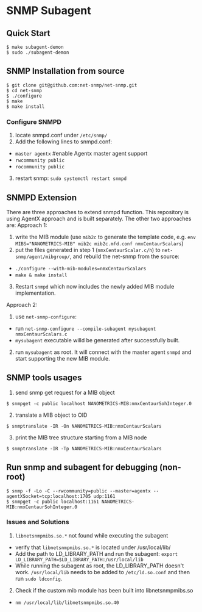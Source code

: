 # SNMP Subagent


## Quick Start
```
$ make subagent-demon
$ sudo ./subagent-demon
```

## SNMP Installation from source

```
$ git clone git@github.com:net-snmp/net-snmp.git
$ cd net-snmp
$ ./configure
$ make
$ make install
```

### Configure SNMPD
1. locate snmpd.conf under `/etc/snmp/`
2. Add the following lines to snmpd.conf:
- `master agentx` #enable Agentx master agent support
- `rwcommunity public` 
- `rocommunity public`
3. restart snmp: `sudo systemctl restart snmpd`

## SNMPD Extension
There are three approaches to extend snmpd function. This repository is using AgentX approach and is built separately. The other two approaches are:
Approach 1:
1. write the MIB module (use `mib2c` to generate the template code, e.g. `env MIBS="NANOMETRICS-MIB" mib2c mib2c.mfd.conf nmxCentaurScalars`)
2. put the files generated in step 1 (`nmxCentaurScalar.c/h`) to `net-snmp/agent/mibgroup/`, and rebuild the net-snmp from the source:
- `./configure --with-mib-modules=nmxCentaurScalars`
- `make & make install`
3. Restart `snmpd` which now includes the newly added MIB module implementation.

Approach 2:
1. use `net-snmp-configure`:
- run `net-snmp-configure --compile-subagent mysubagent nmxCentaurScalars.c`
- `mysubagent` executable willd be generated after successfully built.
2. run `mysubagent` as root. It will connect with the master agent `snmpd` and start supporting the new MIB module.


## SNMP tools usages
1. send snmp get request for a MIB object
```
$ snmpget -c public localhost NANOMETRICS-MIB:nmxCentaurSohInteger.0
```
2. translate a MIB object to OID
```
$ snmptranslate -IR -On NANOMETRICS-MIB:nmxCentaurScalars
```
3. print the MIB tree structure starting from a MIB node
```
$ snmptranslate -IR -Tp NANOMETRICS-MIB:nmxCentaurScalars
```

## Run snmp and subagent for debugging (non-root)
```
$ snmp -f -Lo -C --rwcommunity=public --master=agentx --agentXSocket=tcp:localhost:1705 udp:1161
$ snmpget -c public localhost:1161 NANOMETRICS-MIB:nmxCentaurSohInteger.0
```



### Issues and Solutions
1. `libnetsnmpmibs.so.*` not found while executing the subagent
- verify that `libnetsnmpmibs.so.*` is located under /usr/local/lib/
- Add the path to LD_LIBRARY_PATH and run the subagent: `export LD_LIBRARY_PATH=$LD_LIBRARY_PATH:/usr/local/lib`
- While running the subagent as root, the LD_LIBRARY_PATH doesn't work. `/usr/local/lib` needs to be added to `/etc/ld.so.conf` and then run `sudo ldconfig`.

2. Check if the custom mib module has been built into libnetsnmpmibs.so
- `nm /usr/local/lib/libnetsnmpmibs.so.40`
